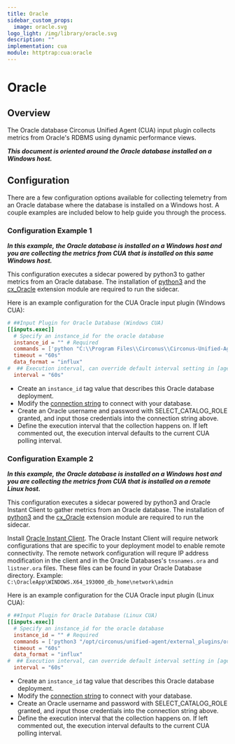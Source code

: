 ```yaml
---
title: Oracle
sidebar_custom_props:
  image: oracle.svg
logo_light: /img/library/oracle.svg
description: ""
implementation: cua
module: httptrap:cua:oracle
---
```


# Oracle

## Overview

The Oracle database Circonus Unified Agent (CUA) input plugin collects metrics from Oracle's RDBMS using dynamic performance views.

**_This document is oriented around the Oracle database installed on a Windows host._**

## Configuration

There are a few configuration options available for collecting telemetry from an Oracle database where the database is installed on a Windows host. A couple examples are included below to help guide you through the process.

### Configuration Example 1

**_In this example, the Oracle database is installed on a Windows host and you are collecting the metrics from CUA that is installed on this same Windows host._**

This configuration executes a sidecar powered by python3 to gather metrics from an Oracle database. The installation of [python3](https://www.python.org/downloads/) and the [cx_Oracle](https://cx-oracle.readthedocs.io/en/latest/user_guide/installation.html) extension module are required to run the sidecar.

Here is an example configuration for the CUA Oracle input plugin (Windows CUA):

```toml
# ##Input Plugin for Oracle Database (Windows CUA)
[[inputs.exec]]
  # Specify an instance_id for the oracle database
  instance_id = "" # Required
  commands = ['python "C:\\Program Files\\Circonus\\Circonus-Unified-Agent\\external_plugins\\oracle\\oracle_metrics.py" --dsn "(DESCRIPTION=(ADDRESS=(PROTOCOL=<TCP or UDP>)(HOST=<hostIp>)(PORT=1521))(CONNECT_DATA=(SERVICE_NAME=<serviceName>)))" --user "<userName>" --password "<password>" --instance "<instanceName>"']
  timeout = "60s"
  data_format = "influx"
#  ## Execution interval, can override default interval setting in [agent] section
  interval = "60s"
```

- Create an `instance_id` tag value that describes this Oracle database deployment.
- Modify the [connection string](https://cx-oracle.readthedocs.io/en/latest/user_guide/connection_handling.html#connection-strings) to connect with your database.
- Create an Oracle username and password with SELECT_CATALOG_ROLE granted, and input those credentials into the connection string above.
- Define the execution interval that the collection happens on. If left commented out, the execution interval defaults to the current CUA polling interval.

### Configuration Example 2

**_In this example, the Oracle database is installed on a Windows host and you are collecting the metrics from CUA that is installed on a remote Linux host._**

This configuration executes a sidecar powered by python3 and Oracle Instant Client to gather metrics from an Oracle database. The installation of [python3](https://www.python.org/downloads/) and the [cx_Oracle](https://cx-oracle.readthedocs.io/en/latest/user_guide/installation.html) extension module are required to run the sidecar.

Install [Oracle Instant Client](https://www.oracle.com/database/technologies/instant-client/downloads.html). The Oracle Instant Client will require network configurations that are specific to your deployment model to enable remote connectivity. The remote network configuration will requre IP address modification in the client and in the Oracle Databases's `tnsnames.ora` and `listner.ora` files. These files can be found in your Oracle Database directory. Example: `C:\OracleApp\WINDOWS.X64_193000_db_home\network\admin`

Here is an example configuration for the CUA Oracle input plugin (Linux CUA):

```toml
# ##Input Plugin for Oracle Database (Linux CUA)
[[inputs.exec]]
  # Specify an instance_id for the oracle database
  instance_id = "" # Required
  commands = ['python3 "/opt/circonus/unified-agent/external_plugins/oracle_metrics.py" --dsn "(DESCRIPTION=(ADDRESS=(PROTOCOL=<TCP or UDP>)(HOST=<hostIp>)(PORT=1521))(CONNECT_DATA=(SERVICE_NAME=<serviceName>)))" --user "<userName>" --password "<password>" --instance "<instanceName>"']
  timeout = "60s"
  data_format = "influx"
#  ## Execution interval, can override default interval setting in [agent] section
  interval = "60s"

```

- Create an `instance_id` tag value that describes this Oracle database deployment.
- Modify the [connection string](https://cx-oracle.readthedocs.io/en/latest/user_guide/connection_handling.html#connection-strings) to connect with your database.
- Create an Oracle username and password with SELECT_CATALOG_ROLE granted, and input those credentials into the connection string above.
- Define the execution interval that the collection happens on. If left commented out, the execution interval defaults to the current CUA polling interval.

